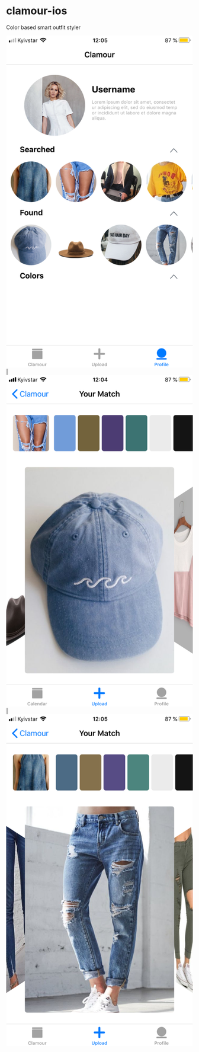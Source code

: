 # clamour-ios
Color based smart outfit styler

![Main page](https://github.com/clamour-project/clamour-ios/blob/master/Clamour/Sample/1.PNG?raw=true)       |  
![Matcher](https://github.com/clamour-project/clamour-ios/blob/master/Clamour/Sample/2.PNG?raw=true)       |  
![Matcher](https://github.com/clamour-project/clamour-ios/blob/master/Clamour/Sample/3.PNG?raw=true)
